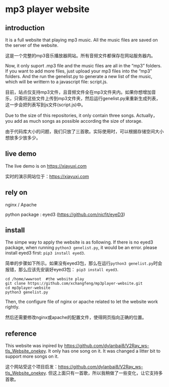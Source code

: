 # mp3 player website

## introduction
It is a full website that playing mp3 music. All the music files are saved on the server of the website.

这是一个完整的mp3音乐播放器网站。所有音频文件都保存在网站服务器内。


Now, it only suport .mp3 file and the music files are all in the “mp3” folders. If you want to add more files, just upload your mp3 files into the “mp3” folders. And the run the genelist.py to generate a new list of the music, which will be writtern to a javascript file: script.js.

目前，站点仅支持mp3文件，且音频文件全在mp3文件夹内。如果你想增加音乐，只需将这些文件上传到mp3文件夹，然后运行genelist.py来重新生成列表，这一步会把列表写到js文件(script.js)中。

Due to the size of this repositories, it only contain three songs. Actually，you add as much songs as possible according the size of storage.

由于代码库大小的问题，我们只放了三首歌。实际使用时，可以根据存储空间大小想放多少放多少。

## live demo
The live demo is on https://xiayuxi.com

实时的演示网站位于：https://xiayuxi.com

## rely on
nginx / Apache

python package : eyed3 (https://github.com/nicfit/eyeD3)

## install
The simpe way to apply the website is as following. If there is no eyed3 package, when running `python3 genelist.py`, it would be an error. please install eyed3 first: `pip3 install eyed3`.


简单的步骤如下所示。如果没有eyed3包，那么在运行`python3 genelist.py`时会报错，那么应该先安装好eyed3包： `pip3 install eyed3`.


    cd /home/wwwroot  #the website play
    git clone https://github.com/xchangfeng/mp3player-website.git
    cd mp3player-website
    python3 genelist.py

Then, the configure file of nginx or apache related to let the website work rightly.
   
然后还需要修改nginx或apache的配置文件，使得网页指向正确的位置。


## reference
This website was inpired by https://github.com/dylanbai8/V2Ray_ws-tls_Website_onekey. It only has one song on it. It was changed a litter bit to support more songs on it.


这个网站受这个项目启发：https://github.com/dylanbai8/V2Ray_ws-tls_Website_onekey. 但这上面只有一首歌，所以我稍做了一些变化，让它支持多首歌。

